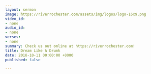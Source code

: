 ```yaml
---
layout: sermon
image: https://riverrochester.com/assets/img/logos/logo-16x9.png
video_id:
- none
audio_id:
- none
verses:
- none
summary: Check us out online at https://riverrochester.com!
title: Dream Like A Drunk
date: 2018-10-11 00:00:00 +0000
published: false

---
```

